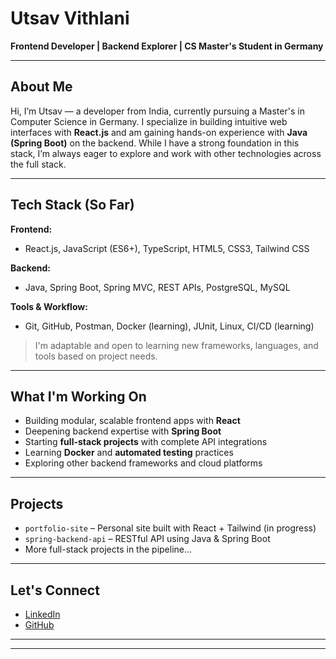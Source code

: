 <!-- Versatile GitHub Profile README for John -->

# Utsav Vithlani

**Frontend Developer | Backend Explorer | CS Master's Student in Germany**

---

## About Me

Hi, I’m Utsav — a developer from India, currently pursuing a Master's in Computer Science in Germany. I specialize in building intuitive web interfaces with **React.js** and am gaining hands-on experience with **Java (Spring Boot)** on the backend. While I have a strong foundation in this stack, I’m always eager to explore and work with other technologies across the full stack.

---

## Tech Stack (So Far)

**Frontend:**
- React.js, JavaScript (ES6+), TypeScript, HTML5, CSS3, Tailwind CSS

**Backend:**
- Java, Spring Boot, Spring MVC, REST APIs, PostgreSQL, MySQL

**Tools & Workflow:**
- Git, GitHub, Postman, Docker (learning), JUnit, Linux, CI/CD (learning)

> I'm adaptable and open to learning new frameworks, languages, and tools based on project needs.

---

## What I'm Working On

- Building modular, scalable frontend apps with **React**
- Deepening backend expertise with **Spring Boot**
- Starting **full-stack projects** with complete API integrations
- Learning **Docker** and **automated testing** practices
- Exploring other backend frameworks and cloud platforms

---

## Projects

- `portfolio-site` – Personal site built with React + Tailwind (in progress)
- `spring-backend-api` – RESTful API using Java & Spring Boot
- More full-stack projects in the pipeline...

---

## Let's Connect

- [LinkedIn](https://www.linkedin.com/in/utsav-rajendrabhai-vithlani-7785711ba)
- [GitHub](https://github.com/v-utsav)

---
<!--
## GitHub Stats

 [![John's GitHub Stats](https://github-readme-stats.vercel.app/api?username=v-utsav&show_icons=true&theme=default)](https://github.com/v-utsav) 

[![Top Langs](https://github-readme-stats.vercel.app/api/top-langs/?username=v-utsav&layout=compact)](https://github.com/v-utsav)
-->
---
